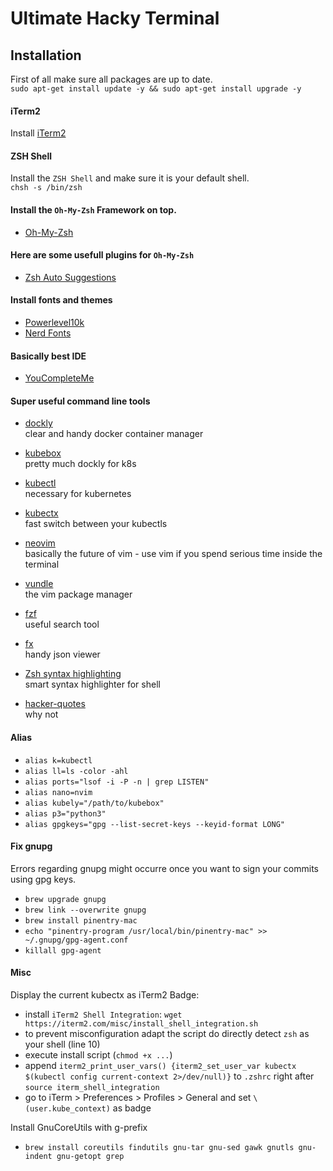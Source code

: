 # Ultimate Hacky Terminal

## Installation
First of all make sure all packages are up to date.<br>
`sudo apt-get install update -y && sudo apt-get install upgrade -y`<br>

#### iTerm2 ####
Install [iTerm2](https://www.iterm2.com/)

#### ZSH Shell ####
Install the `ZSH Shell` and make sure it is your default shell.<br>
`chsh -s /bin/zsh`

#### Install the `Oh-My-Zsh` Framework on top.
- [Oh-My-Zsh](https://github.com/ohmyzsh/ohmyzsh)

#### Here are some usefull plugins for `Oh-My-Zsh`
- [Zsh Auto Suggestions](https://github.com/zsh-users/zsh-autosuggestions)

#### Install fonts and themes
- [Powerlevel10k](https://github.com/romkatv/powerlevel10k)
- [Nerd Fonts](https://github.com/ryanoasis/nerd-fonts)

#### Basically best IDE
- [YouCompleteMe](https://github.com/ycm-core/YouCompleteMe)

#### Super useful command line tools
- [dockly](https://github.com/lirantal/dockly)<br>
clear and handy docker container manager

- [kubebox](https://github.com/astefanutti/kubebox)<br>
pretty much dockly for k8s

- [kubectl](https://kubernetes.io/docs/tasks/tools/install-kubectl/)<br>
necessary for kubernetes

- [kubectx](https://github.com/ahmetb/kubectx)<br>
fast switch between your kubectls

- [neovim](https://github.com/neovim/neovim)<br>
basically the future of vim - use vim if you spend serious time inside the terminal

- [vundle](https://github.com/VundleVim)<br>
the vim package manager

- [fzf](https://github.com/junegunn/fzf)<br>
useful search tool

- [fx](https://github.com/antonmedv/fx)<br>
handy json viewer

- [Zsh syntax highlighting](https://github.com/zsh-users/zsh-syntax-highlighting)<br>
smart syntax highlighter for shell

- [hacker-quotes](https://github.com/oldratlee/hacker-quotes)<br>
why not

#### Alias
- `alias k=kubectl`
- `alias ll=ls -color -ahl`
- `alias ports="lsof -i -P -n | grep LISTEN"`
- `alias nano=nvim` 
- `alias kubely="/path/to/kubebox"`
- `alias p3="python3"`
- `alias gpgkeys="gpg --list-secret-keys --keyid-format LONG"`


#### Fix gnupg
Errors regarding gnupg might occurre once you want to sign your commits using gpg keys.
- `brew upgrade gnupg`
- `brew link --overwrite gnupg`
- `brew install pinentry-mac`
- `echo "pinentry-program /usr/local/bin/pinentry-mac" >> ~/.gnupg/gpg-agent.conf`
- `killall gpg-agent`


#### Misc
Display the current kubectx as iTerm2 Badge:
- install `iTerm2 Shell Integration`: `wget https://iterm2.com/misc/install_shell_integration.sh`
- to prevent misconfiguration adapt the script do directly detect `zsh` as your shell (line 10)
- execute install script (`chmod +x ...`)
- append `iterm2_print_user_vars() {iterm2_set_user_var kubectx $(kubectl config current-context 2>/dev/null)}` to `.zshrc` right after `source iterm_shell_integration`
- go to iTerm > Preferences > Profiles > General and set `\(user.kube_context)` as badge

Install GnuCoreUtils with g-prefix
- `brew install coreutils findutils gnu-tar gnu-sed gawk gnutls gnu-indent gnu-getopt grep`
